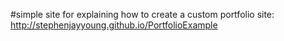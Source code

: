 #simple site for explaining how to create a custom portfolio site: http://stephenjayyoung.github.io/PortfolioExample
